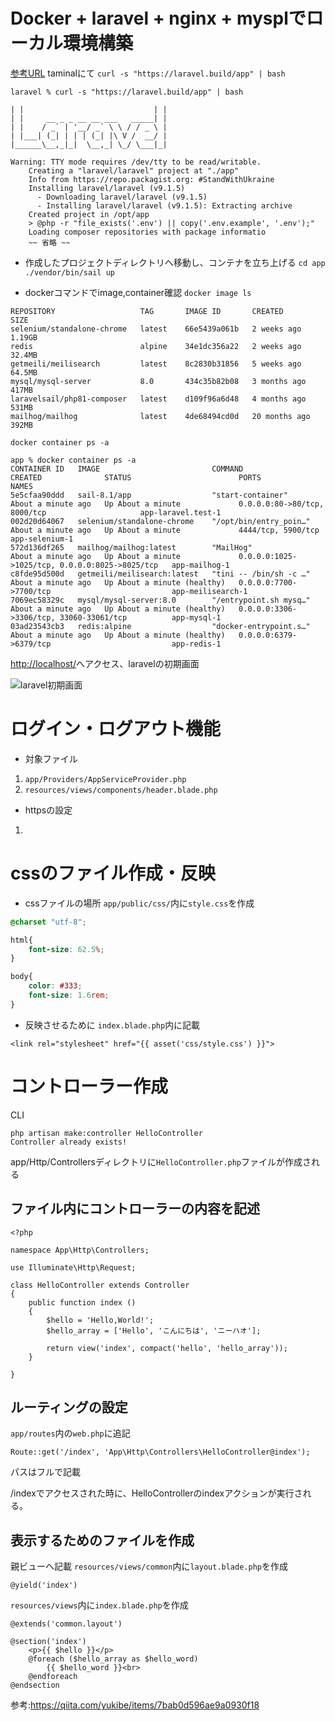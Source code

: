 # Docker + laravel + nginx + mysplでローカル環境構築

[参考URL](https://www.ritolab.com/entry/217)
taminalにて
```curl -s "https://laravel.build/app" | bash```

```laravel % curl -s "https://laravel.build/app" | bash```

``` _                               _
| |                             | |
| |     __ _ _ __ __ ___   _____| |
| |    / _` | '__/ _` \ \ / / _ \ |
| |___| (_| | | | (_| |\ V /  __/ |
|______\__,_|_|  \__,_| \_/ \___|_|

Warning: TTY mode requires /dev/tty to be read/writable.
    Creating a "laravel/laravel" project at "./app"
    Info from https://repo.packagist.org: #StandWithUkraine
    Installing laravel/laravel (v9.1.5)
      - Downloading laravel/laravel (v9.1.5)
      - Installing laravel/laravel (v9.1.5): Extracting archive
    Created project in /opt/app
    > @php -r "file_exists('.env') || copy('.env.example', '.env');"
    Loading composer repositories with package informatio
    ~~ 省略 ~~
```

- 作成したプロジェクトディレクトリへ移動し、コンテナを立ち上げる
```cd app```
```./vendor/bin/sail up```

- dockerコマンドでimage,container確認
```docker image ls```
```
REPOSITORY                   TAG       IMAGE ID       CREATED         SIZE
selenium/standalone-chrome   latest    66e5439a061b   2 weeks ago     1.19GB
redis                        alpine    34e1dc356a22   2 weeks ago     32.4MB
getmeili/meilisearch         latest    8c2830b31856   5 weeks ago     64.5MB
mysql/mysql-server           8.0       434c35b82b08   3 months ago    417MB
laravelsail/php81-composer   latest    d109f96a6d48   4 months ago    531MB
mailhog/mailhog              latest    4de68494cd0d   20 months ago   392MB
```
```docker container ps -a```
```
app % docker container ps -a
CONTAINER ID   IMAGE                         COMMAND                  CREATED              STATUS                        PORTS                                            NAMES
5e5cfaa90ddd   sail-8.1/app                  "start-container"        About a minute ago   Up About a minute             0.0.0.0:80->80/tcp, 8000/tcp                     app-laravel.test-1
002d20d64067   selenium/standalone-chrome    "/opt/bin/entry_poin…"   About a minute ago   Up About a minute             4444/tcp, 5900/tcp                               app-selenium-1
572d136df265   mailhog/mailhog:latest        "MailHog"                About a minute ago   Up About a minute             0.0.0.0:1025->1025/tcp, 0.0.0.0:8025->8025/tcp   app-mailhog-1
c8fde95d500d   getmeili/meilisearch:latest   "tini -- /bin/sh -c …"   About a minute ago   Up About a minute (healthy)   0.0.0.0:7700->7700/tcp                           app-meilisearch-1
7069ec58329c   mysql/mysql-server:8.0        "/entrypoint.sh mysq…"   About a minute ago   Up About a minute (healthy)   0.0.0.0:3306->3306/tcp, 33060-33061/tcp          app-mysql-1
03ad23543cb3   redis:alpine                  "docker-entrypoint.s…"   About a minute ago   Up About a minute (healthy)   0.0.0.0:6379->6379/tcp                           app-redis-1
```

[http://localhost/](http://localhost/)へアクセス、laravelの初期画面

![laravel初期画面](./start.png)

# ログイン・ログアウト機能

- 対象ファイル
1. ```app/Providers/AppServiceProvider.php```
2. ```resources/views/components/header.blade.php```

- httpsの設定
1. 

# cssのファイル作成・反映
- cssファイルの場所
  ```app/public/css/```内に```style.css```を作成

```style.css
@charset "utf-8";

html{
    font-size: 62.5%;
}

body{
    color: #333;
    font-size: 1.6rem;
}
```

- 反映させるために
    ```index.blade.php```内に記載

```
<link rel="stylesheet" href="{{ asset('css/style.css') }}">  
```


# コントローラー作成

CLI

```
php artisan make:controller HelloController
Controller already exists!
```

app/Http/Controllersディレクトリに`HelloController.php`ファイルが作成される

## ファイル内にコントローラーの内容を記述

```HelloController.php
<?php

namespace App\Http\Controllers;

use Illuminate\Http\Request;

class HelloController extends Controller
{
    public function index () 
    {
        $hello = 'Hello,World!';
        $hello_array = ['Hello', 'こんにちは', 'ニーハオ'];

        return view('index', compact('hello', 'hello_array'));
    }

}
```

## ルーティングの設定

```app/routes```内の```web.php```に追記

```
Route::get('/index', 'App\Http\Controllers\HelloController@index');
```

パスはフルで記載

/indexでアクセスされた時に、HelloControllerのindexアクションが実行される。

## 表示するためのファイルを作成

親ビューへ記載
```resources/views/common```内に```layout.blade.php```を作成

```
@yield('index')
```

```resources/views```内に```index.blade.php```を作成

```
@extends('common.layout')

@section('index')
    <p>{{ $hello }}</p>
    @foreach ($hello_array as $hello_word)
        {{ $hello_word }}<br>
    @endforeach
@endsection
```

参考:https://qiita.com/yukibe/items/7bab0d596ae9a0930f18

